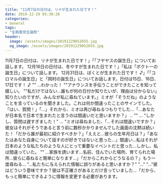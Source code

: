 ```yaml
---
title: "11月7日の日付は、リナが生まれた日です！"
date: 2019-12-29 05:30:28
categories:
- General
tags:
- "生駒里奈生誕祭"
header:
  image: /assets/images/20191229052655.jpg
  og_image: /assets/images/20191229052655.jpg
---
```


11月7日の日付は、リナが生まれた日です！」「「フヤヤスの誕生日」についてお話します。 12月16日の日付は、冬やすが生まれた日です！」「私は「ボクトーの誕生日」について話します。 12月31日は、ぼくとが生まれた日です！ ♪」「「コロマルの誕生日」と「岡村の誕生日」についてお話します。日付は15日、16日、17日です！ ♪ &quot;&quot; ...わかった！ &quot;&quot;アナウンスを手伝うことができたことを知って嬉しい。 &quot;&quot;私だけではない...誰もが何の日付か知りたいが、理由は分からない」知りたいのですが、みんなが私に尋ねています。」ミオが「そうだね」のようなことを言っているのを聞きました。これは何か間違ったことのサインでした。 「はい、質問！」「...」それから、ミオは再び尋ねるつもりでした...「...あなたが日本名で日本で生まれたと言うのは間違いだと思いますか？」 .. &quot;&quot; ... &quot;しかし、質問は遅すぎました！&quot; ... &quot;ミオは尋ねました、「...それは間違いですか？」彼女はそれがそうであると言う前に数秒かかりませんでした画面の沈黙は続いた！「だから誰が最初に紹介すべきか？」「ええと...彼らの生年月日は？」「あなたはあなた自身について話すのが好きではないと思った...」間違い...私はそれが日本のような私たちのような人にとって重要なイベントだと思った...しかし、私は間違っていた。 &quot;&quot; ...家族を誘います...名前、住んでいた場所、育てられた場所...彼らに尋ねると簡単になります...」「だからこれからどうなるの？」もう一度尋ねる... &quot;...私たちに与えられた情報に誤りがあると思いますか？&quot; &quot;...&quot; &quot;...&quot;彼はどういう意味ですか？彼は不正確さがあるとだけ言っていました...「だから、もっと簡単にできるように情報を変更する必要があります。
